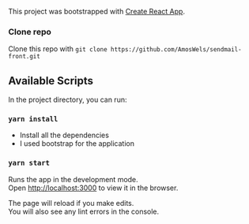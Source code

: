 This project was bootstrapped with [Create React App](https://github.com/facebook/create-react-app).

### Clone repo

Clone this repo with 
`git clone https://github.com/AmosWels/sendmail-front.git`

## Available Scripts

In the project directory, you can run:

### `yarn install`

- Install all the dependencies
- I used bootstrap for the application

### `yarn start`

Runs the app in the development mode.<br />
Open [http://localhost:3000](http://localhost:3000) to view it in the browser.

The page will reload if you make edits.<br />
You will also see any lint errors in the console.

